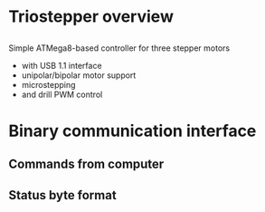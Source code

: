 # Triostepper overview
## 
Simple ATMega8-based controller for three stepper motors
* with USB 1.1 interface
* unipolar/bipolar motor support
* microstepping 
* and drill PWM control


# Binary communication interface
## Commands from computer
## Status byte format
